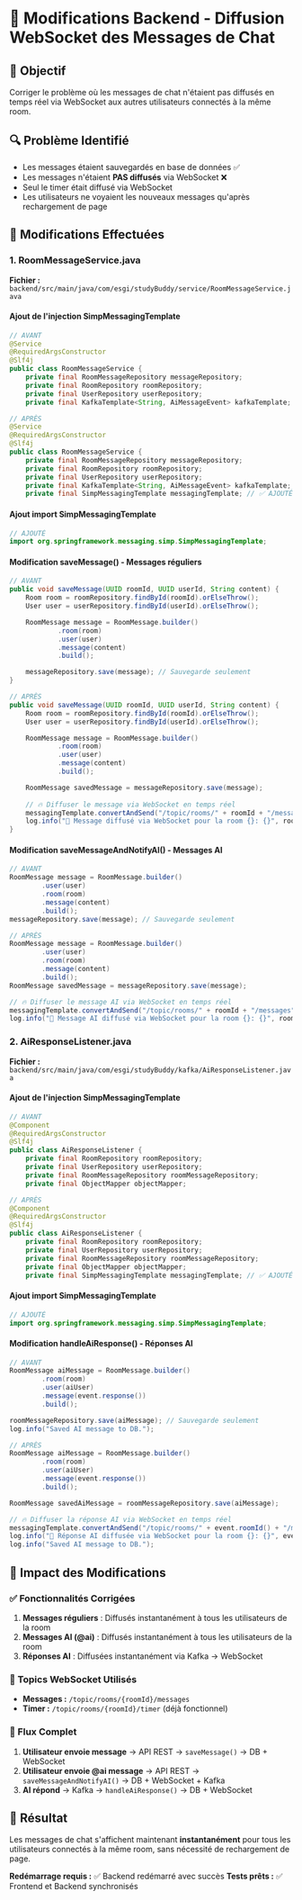 # 📡 Modifications Backend - Diffusion WebSocket des Messages de Chat

## 🎯 Objectif
Corriger le problème où les messages de chat n'étaient pas diffusés en temps réel via WebSocket aux autres utilisateurs connectés à la même room.

## 🔍 Problème Identifié
- Les messages étaient sauvegardés en base de données ✅
- Les messages n'étaient **PAS diffusés** via WebSocket ❌
- Seul le timer était diffusé via WebSocket
- Les utilisateurs ne voyaient les nouveaux messages qu'après rechargement de page

## 🔧 Modifications Effectuées

### 1. **RoomMessageService.java**

**Fichier :** `backend/src/main/java/com/esgi/studyBuddy/service/RoomMessageService.java`

#### Ajout de l'injection SimpMessagingTemplate
```java
// AVANT
@Service
@RequiredArgsConstructor
@Slf4j
public class RoomMessageService {
    private final RoomMessageRepository messageRepository;
    private final RoomRepository roomRepository;
    private final UserRepository userRepository;
    private final KafkaTemplate<String, AiMessageEvent> kafkaTemplate;

// APRÈS
@Service
@RequiredArgsConstructor
@Slf4j
public class RoomMessageService {
    private final RoomMessageRepository messageRepository;
    private final RoomRepository roomRepository;
    private final UserRepository userRepository;
    private final KafkaTemplate<String, AiMessageEvent> kafkaTemplate;
    private final SimpMessagingTemplate messagingTemplate; // ✅ AJOUTÉ
```

#### Ajout import SimpMessagingTemplate
```java
// AJOUTÉ
import org.springframework.messaging.simp.SimpMessagingTemplate;
```

#### Modification saveMessage() - Messages réguliers
```java
// AVANT
public void saveMessage(UUID roomId, UUID userId, String content) {
    Room room = roomRepository.findById(roomId).orElseThrow();
    User user = userRepository.findById(userId).orElseThrow();

    RoomMessage message = RoomMessage.builder()
            .room(room)
            .user(user)
            .message(content)
            .build();

    messageRepository.save(message); // Sauvegarde seulement
}

// APRÈS
public void saveMessage(UUID roomId, UUID userId, String content) {
    Room room = roomRepository.findById(roomId).orElseThrow();
    User user = userRepository.findById(userId).orElseThrow();

    RoomMessage message = RoomMessage.builder()
            .room(room)
            .user(user)
            .message(content)
            .build();

    RoomMessage savedMessage = messageRepository.save(message);
    
    // 🔥 Diffuser le message via WebSocket en temps réel
    messagingTemplate.convertAndSend("/topic/rooms/" + roomId + "/messages", savedMessage);
    log.info("📡 Message diffusé via WebSocket pour la room {}: {}", roomId, content);
}
```

#### Modification saveMessageAndNotifyAI() - Messages AI
```java
// AVANT
RoomMessage message = RoomMessage.builder()
        .user(user)
        .room(room)
        .message(content)
        .build();
messageRepository.save(message); // Sauvegarde seulement

// APRÈS
RoomMessage message = RoomMessage.builder()
        .user(user)
        .room(room)
        .message(content)
        .build();
RoomMessage savedMessage = messageRepository.save(message);

// 🔥 Diffuser le message AI via WebSocket en temps réel
messagingTemplate.convertAndSend("/topic/rooms/" + roomId + "/messages", savedMessage);
log.info("📡 Message AI diffusé via WebSocket pour la room {}: {}", roomId, content);
```

### 2. **AiResponseListener.java**

**Fichier :** `backend/src/main/java/com/esgi/studyBuddy/kafka/AiResponseListener.java`

#### Ajout de l'injection SimpMessagingTemplate
```java
// AVANT
@Component
@RequiredArgsConstructor
@Slf4j
public class AiResponseListener {
    private final RoomRepository roomRepository;
    private final UserRepository userRepository;
    private final RoomMessageRepository roomMessageRepository;
    private final ObjectMapper objectMapper;

// APRÈS
@Component
@RequiredArgsConstructor
@Slf4j
public class AiResponseListener {
    private final RoomRepository roomRepository;
    private final UserRepository userRepository;
    private final RoomMessageRepository roomMessageRepository;
    private final ObjectMapper objectMapper;
    private final SimpMessagingTemplate messagingTemplate; // ✅ AJOUTÉ
```

#### Ajout import SimpMessagingTemplate
```java
// AJOUTÉ
import org.springframework.messaging.simp.SimpMessagingTemplate;
```

#### Modification handleAiResponse() - Réponses AI
```java
// AVANT
RoomMessage aiMessage = RoomMessage.builder()
        .room(room)
        .user(aiUser)
        .message(event.response())
        .build();

roomMessageRepository.save(aiMessage); // Sauvegarde seulement
log.info("Saved AI message to DB.");

// APRÈS
RoomMessage aiMessage = RoomMessage.builder()
        .room(room)
        .user(aiUser)
        .message(event.response())
        .build();

RoomMessage savedAiMessage = roomMessageRepository.save(aiMessage);

// 🔥 Diffuser la réponse AI via WebSocket en temps réel
messagingTemplate.convertAndSend("/topic/rooms/" + event.roomId() + "/messages", savedAiMessage);
log.info("📡 Réponse AI diffusée via WebSocket pour la room {}: {}", event.roomId(), event.response());
log.info("Saved AI message to DB.");
```

## 🧪 Impact des Modifications

### ✅ Fonctionnalités Corrigées
1. **Messages réguliers** : Diffusés instantanément à tous les utilisateurs de la room
2. **Messages AI (@ai)** : Diffusés instantanément à tous les utilisateurs de la room  
3. **Réponses AI** : Diffusées instantanément via Kafka → WebSocket

### 📡 Topics WebSocket Utilisés
- **Messages :** `/topic/rooms/{roomId}/messages`
- **Timer :** `/topic/rooms/{roomId}/timer` (déjà fonctionnel)

### 🔄 Flux Complet
1. **Utilisateur envoie message** → API REST → `saveMessage()` → DB + WebSocket
2. **Utilisateur envoie @ai message** → API REST → `saveMessageAndNotifyAI()` → DB + WebSocket + Kafka
3. **AI répond** → Kafka → `handleAiResponse()` → DB + WebSocket

## 🏁 Résultat
Les messages de chat s'affichent maintenant **instantanément** pour tous les utilisateurs connectés à la même room, sans nécessité de rechargement de page.

**Redémarrage requis :** ✅ Backend redémarré avec succès
**Tests prêts :** ✅ Frontend et Backend synchronisés 
